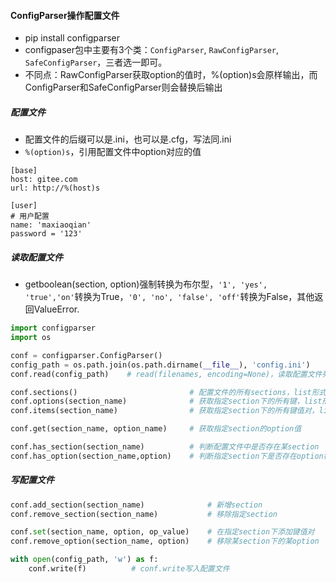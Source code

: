#### ConfigParser操作配置文件
- pip install configparser
- configpaser包中主要有3个类：`ConfigParser`, `RawConfigParser`, `SafeConfigParser`，三者选一即可。
- 不同点：RawConfigParser获取option的值时，%(option)s会原样输出，而ConfigParser和SafeConfigParser则会替换后输出

##### 配置文件
- 配置文件的后缀可以是.ini，也可以是.cfg，写法同.ini
- `%(option)s`，引用配置文件中option对应的值
```
[base]
host: gitee.com
url: http://%(host)s

[user]
# 用户配置
name: 'maxiaoqian'
password = '123'
```

##### 读取配置文件
- getboolean(section, option)强制转换为布尔型，`'1', 'yes', 'true','on'`转换为True，`'0', 'no', 'false', 'off'`转换为False，其他返回ValueError.

```python
import configparser
import os

conf = configparser.ConfigParser()
config_path = os.path.join(os.path.dirname(__file__), 'config.ini')
conf.read(config_path)    # read(filenames, encoding=None)，读取配置文件列表

conf.sections()                         # 配置文件的所有sections，list形式返回
conf.options(section_name)              # 获取指定section下的所有键，list形式返回
conf.items(section_name)                # 获取指定section下的所有键值对，list形式返回

conf.get(section_name, option_name)     # 获取指定section的option值

conf.has_section(section_name)          # 判断配置文件中是否存在某section
conf.has_option(section_name,option)    # 判断指定section下是否存在option键
```

##### 写配置文件

```python
conf.add_section(section_name)              # 新增section
conf.remove_section(section_name)           # 移除指定section

conf.set(section_name, option, op_value)    # 在指定section下添加键值对
conf.remove_option(section_name, option)    # 移除某section下的某option

with open(config_path, 'w') as f:
    conf.write(f)          # conf.write写入配置文件
```